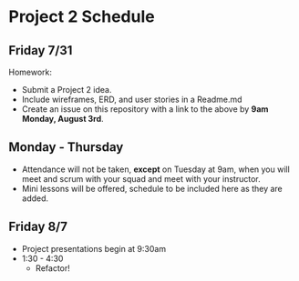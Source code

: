 # Project 2 Schedule

## Friday 7/31

Homework: 

- Submit a Project 2 idea.
- Include wireframes, ERD, and user stories in a Readme.md
- Create an issue on this repository with a link to the above by **9am Monday, August 3rd**.

## Monday - Thursday 

- Attendance will not be taken, **except** on Tuesday at 9am, when you will meet and scrum with your squad and meet with your instructor.
- Mini lessons will be offered, schedule to be included here as they are added.

## Friday 8/7

- Project presentations begin at 9:30am
- 1:30 - 4:30
  - Refactor!
